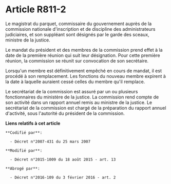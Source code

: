 # Article R811-2

Le magistrat du parquet, commissaire du gouvernement auprès de la commission nationale d'inscription et de discipline des
administrateurs judiciaires, et son suppléant sont désignés par le garde des sceaux, ministre de la justice.

Le mandat du président et des membres de la commission prend effet à la date de la première réunion qui suit leur
désignation. Pour cette première réunion, la commission se réunit sur convocation de son secrétaire.

Lorsqu'un membre est définitivement empêché en cours de mandat, il est procédé à son remplacement. Les fonctions du nouveau
membre expirent à la date à laquelle auraient cessé celles du membre qu'il remplace.

Le secrétariat de la commission est assuré par un ou plusieurs fonctionnaires du ministère de la justice. La commission rend
compte de son activité dans un rapport annuel remis au ministre de la justice. Le secrétariat de la commission est chargé de
la préparation du rapport annuel d'activité, sous l'autorité du président de la commission.

**Liens relatifs à cet article**

	**Codifié par**:

	  - Décret n°2007-431 du 25 mars 2007

	**Modifié par**:

	  - Décret n°2015-1009 du 18 août 2015 - art. 13

	**Abrogé par**:

	  - Décret n°2016-109 du 3 février 2016 - art. 2
